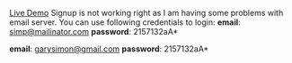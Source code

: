[Live Demo](https://juraev.codes)
Signup is not working right as I am having some problems with email server.
You can use following credentials to login:
**email**: simp@mailinator.com
**password**: 2157132aA*

**email**: garysimon@gmail.com
**password**: 2157132aA*
